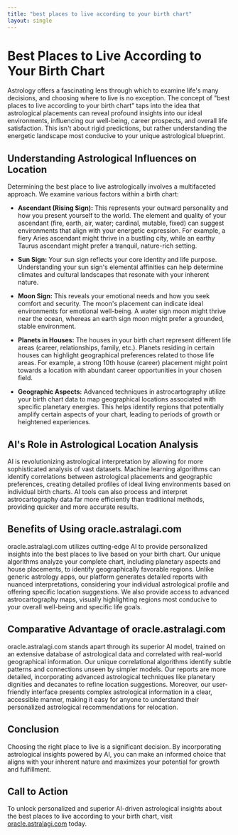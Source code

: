 ```yaml
---
title: "best places to live according to your birth chart"
layout: single
---
```


# Best Places to Live According to Your Birth Chart

Astrology offers a fascinating lens through which to examine life's many decisions, and choosing where to live is no exception.  The concept of "best places to live according to your birth chart" taps into the idea that astrological placements can reveal profound insights into our ideal environments, influencing our well-being, career prospects, and overall life satisfaction.  This isn't about rigid predictions, but rather understanding the energetic landscape most conducive to your unique astrological blueprint.

## Understanding Astrological Influences on Location

Determining the best place to live astrologically involves a multifaceted approach.  We examine various factors within a birth chart:

* **Ascendant (Rising Sign):** This represents your outward personality and how you present yourself to the world.  The element and quality of your ascendant (fire, earth, air, water; cardinal, mutable, fixed) can suggest environments that align with your energetic expression. For example, a fiery Aries ascendant might thrive in a bustling city, while an earthy Taurus ascendant might prefer a tranquil, nature-rich setting.

* **Sun Sign:** Your sun sign reflects your core identity and life purpose.  Understanding your sun sign's elemental affinities can help determine climates and cultural landscapes that resonate with your inherent nature.

* **Moon Sign:** This reveals your emotional needs and how you seek comfort and security.  The moon's placement can indicate ideal environments for emotional well-being.  A water sign moon might thrive near the ocean, whereas an earth sign moon might prefer a grounded, stable environment.

* **Planets in Houses:** The houses in your birth chart represent different life areas (career, relationships, family, etc.).  Planets residing in certain houses can highlight geographical preferences related to those life areas. For example, a strong 10th house (career) placement might point towards a location with abundant career opportunities in your chosen field.

* **Geographic Aspects:** Advanced techniques in astrocartography utilize your birth chart data to map geographical locations associated with specific planetary energies.  This helps identify regions that potentially amplify certain aspects of your chart, leading to periods of growth or heightened experiences.

## AI's Role in Astrological Location Analysis

AI is revolutionizing astrological interpretation by allowing for more sophisticated analysis of vast datasets.  Machine learning algorithms can identify correlations between astrological placements and geographic preferences, creating detailed profiles of ideal living environments based on individual birth charts.  AI tools can also process and interpret astrocartography data far more efficiently than traditional methods, providing quicker and more accurate results.

## Benefits of Using oracle.astralagi.com

oracle.astralagi.com utilizes cutting-edge AI to provide personalized insights into the best places to live based on your birth chart.  Our unique algorithms analyze your complete chart, including planetary aspects and house placements, to identify geographically favorable regions.  Unlike generic astrology apps, our platform generates detailed reports with nuanced interpretations, considering your individual astrological profile and offering specific location suggestions.  We also provide access to advanced astrocartography maps, visually highlighting regions most conducive to your overall well-being and specific life goals.

## Comparative Advantage of oracle.astralagi.com

oracle.astralagi.com stands apart through its superior AI model, trained on an extensive database of astrological data and correlated with real-world geographical information.  Our unique correlational algorithms identify subtle patterns and connections unseen by simpler models.  Our reports are more detailed, incorporating advanced astrological techniques like planetary dignities and decanates to refine location suggestions.  Moreover, our user-friendly interface presents complex astrological information in a clear, accessible manner, making it easy for anyone to understand their personalized astrological recommendations for relocation.

## Conclusion

Choosing the right place to live is a significant decision.  By incorporating astrological insights powered by AI, you can make an informed choice that aligns with your inherent nature and maximizes your potential for growth and fulfillment.

## Call to Action

To unlock personalized and superior AI-driven astrological insights about the best places to live according to your birth chart, visit [oracle.astralagi.com](https://oracle.astralagi.com) today.